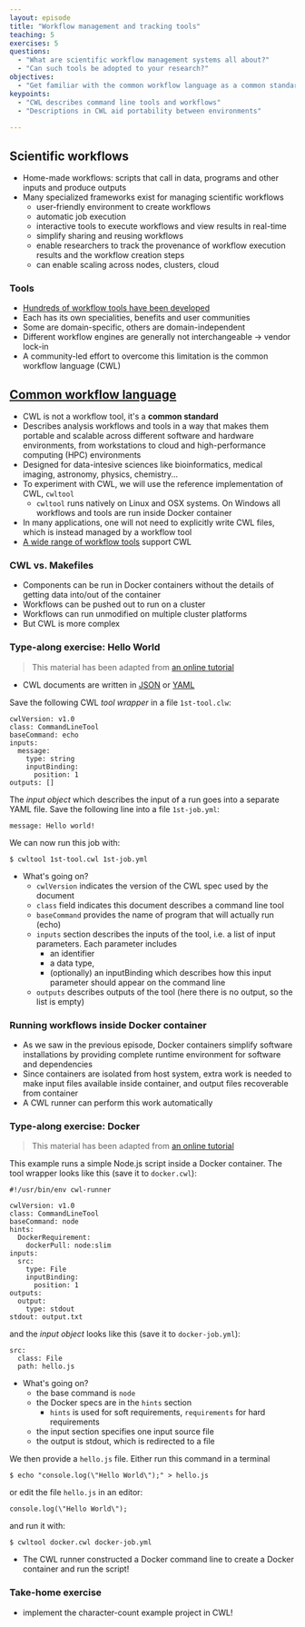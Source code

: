 ```yaml
---
layout: episode
title: "Workflow management and tracking tools"
teaching: 5
exercises: 5
questions:
  - "What are scientific workflow management systems all about?"
  - "Can such tools be adopted to your research?"
objectives:
  - "Get familiar with the common workflow language as a common standard for workflow tools"
keypoints:
  - "CWL describes command line tools and workflows"
  - "Descriptions in CWL aid portability between environments"
   
---
```


## Scientific workflows

- Home-made workflows: scripts that call in data, programs and other inputs and produce outputs
- Many specialized frameworks exist for managing scientific workflows
  - user-friendly environment to create workflows
  - automatic job execution
  - interactive tools to execute workflows and view results in real-time
  - simplify sharing and reusing workflows
  - enable researchers to track the provenance of workflow execution results and the workflow creation steps
  - can enable scaling across nodes, clusters, cloud

### Tools

- [Hundreds of workflow tools have been 
  developed](https://github.com/common-workflow-language/common-workflow-language/wiki/Existing-Workflow-systems)
- Each has its own specialities, benefits and user communities
- Some are domain-specific, others are domain-independent
- Different workflow engines are generally not interchangeable -> vendor lock-in
- A community-led effort to overcome this limitation is the common workflow language (CWL)

## [Common workflow language](http://www.commonwl.org/#Implementations)

- CWL is not a workflow tool, it's a **common standard**
- Describes analysis workflows and tools in a way that makes them portable and scalable across different software and hardware
  environments, from workstations to cloud and high-performance computing (HPC) environments
- Designed for data-intesive sciences like bioinformatics, medical imaging, astronomy, physics, chemistry...
- To experiment with CWL, we will use the reference implementation of CWL, `cwltool`
  - `cwltool` runs natively on Linux and OSX systems. On Windows all workflows and tools are run inside Docker container
- In many applications, one will not need to explicitly write CWL files, which is instead managed by a workflow tool
- [A wide range of workflow tools](http://www.commonwl.org/#Implementations) support CWL


### CWL vs. Makefiles

- Components can be run in Docker containers without the details of getting data into/out of the container
- Workflows can be pushed out to run on a cluster
- Workflows can run unmodified on multiple cluster platforms
- But CWL is more complex

### Type-along exercise: Hello World

   > This material has been adapted from [an online tutorial](http://www.commonwl.org/user_guide/)

- CWL documents are written in [JSON](http://json.org/) or [YAML](http://yaml.org/)

Save the following CWL *tool wrapper* in a file `1st-tool.clw`:

```shell
cwlVersion: v1.0
class: CommandLineTool
baseCommand: echo
inputs:
  message:
    type: string
    inputBinding:
      position: 1
outputs: []
```

The *input object* which describes the input of a run goes into a separate YAML file.
Save the following line into a file `1st-job.yml`:

```shell
message: Hello world!
```

We can now run this job with:
```shell
$ cwltool 1st-tool.cwl 1st-job.yml
```

- What's going on?
  - `cwlVersion` indicates the version of the CWL spec used by the document
  - `class` field indicates this document describes a command line tool
  - `baseCommand` provides the name of program that will actually run (echo)
  - `inputs` section describes the inputs of the tool, i.e. a list of input parameters. Each parameter includes
    -  an identifier 
    - a data type, 
    -  (optionally) an inputBinding which describes how this input parameter should appear on the command line
  - `outputs` describes outputs of the tool (here there is no output, so the list is empty)


### Running workflows inside Docker container

- As we saw in the previous episode, 
  Docker containers simplify software installations by providing complete runtime environment for software and dependencies
- Since containers are isolated from host system, extra work is needed to make input files available inside container, and output files 
  recoverable from container
- A CWL runner can perform this work automatically

### Type-along exercise: Docker

   > This material has been adapted from [an online tutorial](http://www.commonwl.org/user_guide/)

This example runs a simple Node.js script inside a Docker container. The tool wrapper looks like this (save it to `docker.cwl`):

```shell
#!/usr/bin/env cwl-runner

cwlVersion: v1.0
class: CommandLineTool
baseCommand: node
hints:
  DockerRequirement:
    dockerPull: node:slim
inputs:
  src:
    type: File
    inputBinding:
      position: 1
outputs:
  output:
    type: stdout
stdout: output.txt
```

and the *input object* looks like this (save it to `docker-job.yml`):

```shell
src:
  class: File
  path: hello.js
```

- What's going on?
  - the base command is `node`
  - the Docker specs are in the `hints` section 
    - `hints` is used for soft requirements, `requirements` for hard requirements
  - the input section specifies one input source file
  - the output is stdout, which is redirected to a file

We then provide a `hello.js` file. Either run this command in a terminal
```shell
$ echo "console.log(\"Hello World\");" > hello.js
```
or edit the file `hello.js` in an editor:
```shell
console.log(\"Hello World\");
```

and run it with:
```shell
$ cwltool docker.cwl docker-job.yml
```

- The CWL runner constructed a Docker command line to create a 
  Docker container and run the script!


### Take-home exercise

- implement the character-count example project in CWL!


